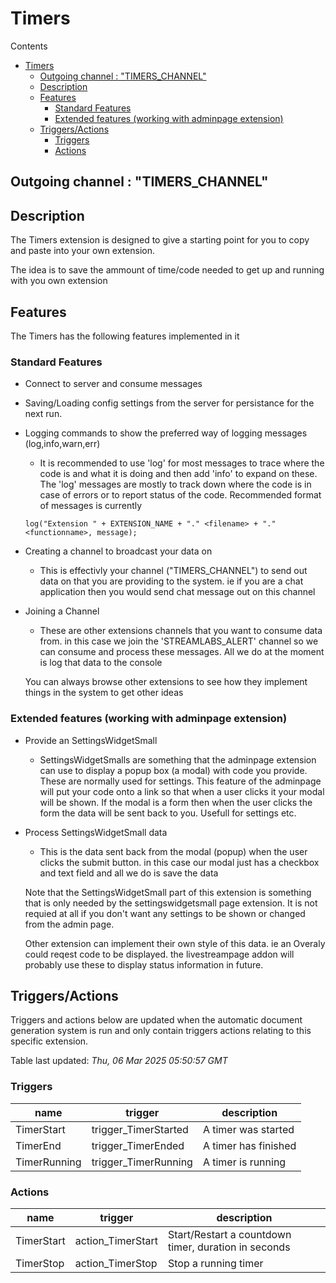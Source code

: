 <!-- this file will be auto updated for triggers and actions when the apidocs automatic
document builder is run.
To have the triggers and actions inserted do not remove the tags 'ReplaceTAGFor...' below
To run go to 'StreamRoller\docs\apidocs' and run 'node readmebuilder.mjs'
The script will parse files in the extensions directory looking for "triggersandactions ="
if found it will attempt to load hte file and use the exported 'triggersandactions' variable
to create the tables shown in the parsed README.md files
This was the only way I could find to autoupdate the triggers and actions lists
 -->
# Timers

Contents

- [Timers](#timers)
  - [Outgoing channel : "TIMERS\_CHANNEL"](#outgoing-channel--timers_channel)
  - [Description](#description)
  - [Features](#features)
    - [Standard Features](#standard-features)
    - [Extended features (working with adminpage extension)](#extended-features-working-with-adminpage-extension)
  - [Triggers/Actions](#triggersactions)
    - [Triggers](#triggers)
    - [Actions](#actions)

## Outgoing channel : "TIMERS_CHANNEL"

## Description

The Timers extension is designed to give a starting point for you to copy and paste into your own extension.

The idea is to save the ammount of time/code needed to get up and running with you own extension

## Features

The Timers has the following features implemented in it

### Standard Features

- Connect to server and consume messages
- Saving/Loading config settings from the server for persistance for the next run.
- Logging commands to show the preferred way of logging messages (log,info,warn,err)
  - It is recommended to use 'log' for most messages to trace where the code is and what it is doing and then add 'info' to expand on these. The 'log' messages are mostly to track down where the code is in case of errors or to report status of the code. Recommended format of messages is currently
  
  ```
  log("Extension " + EXTENSION_NAME + "." <filename> + "." <functionname>, message);
  ```

- Creating a channel to broadcast your data on
  - This is effectivly your channel ("TIMERS_CHANNEL") to send out data on that you are providing to the system. ie if you are a chat application then you would send chat message out on this channel
- Joining a Channel
  - These are other extensions channels that you want to consume data from. in this case we join the 'STREAMLABS_ALERT' channel so we can consume and process these messages. All we do at the moment is log that data to the console
  
  You can always browse other extensions to see how they implement things in the system to get other ideas
  
### Extended features (working with adminpage extension)

- Provide an SettingsWidgetSmall
  - SettingsWidgetSmalls are something that the adminpage extension can use to display a popup box (a modal) with code you provide. These are normally used for settings. This feature of the adminpage will put your code onto a link so that when a user clicks it your modal will be shown. If the modal is a form then when the user clicks the form the data will be sent back to you. Usefull for settings etc.
- Process SettingsWidgetSmall data
  - This is the data sent back from the modal (popup) when the user clicks the submit button. in this case our modal just has a checkbox and text field and all we do is save the data
  
  Note that the SettingsWidgetSmall part of this extension is something that is only needed by the settingswidgetsmall page extension. It is not requied at all if you don't want any settings to be shown or changed from the admin page.
  
  Other extension can implement their own style of this data. ie an Overaly could reqest code to be displayed. the livestreampage addon will probably use these to display status information in future.

## Triggers/Actions



Triggers and actions below are updated when the automatic document generation system is run and only contain triggers actions relating to this specific extension.

Table last updated: *Thu, 06 Mar 2025 05:50:57 GMT*

### Triggers

| name | trigger | description |
| --- | --- | --- |
| TimerStart | trigger_TimerStarted | A timer was started |
| TimerEnd | trigger_TimerEnded | A timer has finished |
| TimerRunning | trigger_TimerRunning | A timer is running |


### Actions

| name | trigger | description |
| --- | --- | --- |
| TimerStart | action_TimerStart | Start/Restart a countdown timer, duration in seconds |
| TimerStop | action_TimerStop | Stop a running timer |

